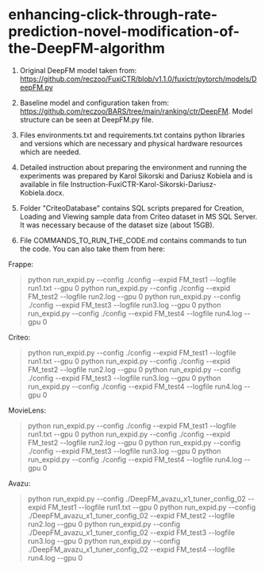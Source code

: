 # enhancing-click-through-rate-prediction-novel-modification-of-the-DeepFM-algorithm

1. Original DeepFM model taken from: https://github.com/reczoo/FuxiCTR/blob/v1.1.0/fuxictr/pytorch/models/DeepFM.py

2. Baseline model and configuration taken from: https://github.com/reczoo/BARS/tree/main/ranking/ctr/DeepFM. Model structure can be seen at DeepFM.py file. 

3. Files environments.txt and requirements.txt contains python libraries and versions which are necessary and physical hardware resources which are needed.  

4. Detailed instruction about preparing the environment and running the experiments was prepared by Karol Sikorski and Dariusz Kobiela and is available in file Instruction-FuxiCTR-Karol-Sikorski-Dariusz-Kobiela.docx. 

5. Folder "CriteoDatabase" contains SQL scripts prepared for Creation, Loading and Viewing sample data from Criteo dataset in MS SQL Server. It was necessary because of the dataset size (about 15GB). 

6. File COMMANDS_TO_RUN_THE_CODE.md contains commands to tun the code. You can also take them from here: 

Frappe:
> python run_expid.py --config ./config --expid FM_test1 --logfile run1.txt --gpu 0 
> python run_expid.py --config ./config --expid FM_test2 --logfile run2.log --gpu 0 
> python run_expid.py --config ./config --expid FM_test3 --logfile run3.log --gpu 0 
> python run_expid.py --config ./config --expid FM_test4 --logfile run4.log --gpu 0 

Criteo:
> python run_expid.py --config ./config --expid FM_test1 --logfile run1.txt --gpu 0 
> python run_expid.py --config ./config --expid FM_test2 --logfile run2.log --gpu 0 
> python run_expid.py --config ./config --expid FM_test3 --logfile run3.log --gpu 0 
> python run_expid.py --config ./config --expid FM_test4 --logfile run4.log --gpu 0 

MovieLens:
> python run_expid.py --config ./config --expid FM_test1 --logfile run1.txt --gpu 0 
> python run_expid.py --config ./config --expid FM_test2 --logfile run2.log --gpu 0 
> python run_expid.py --config ./config --expid FM_test3 --logfile run3.log --gpu 0 
> python run_expid.py --config ./config --expid FM_test4 --logfile run4.log --gpu 0 

Avazu:
> python run_expid.py --config ./DeepFM_avazu_x1_tuner_config_02 --expid FM_test1 --logfile run1.txt --gpu 0 
> python run_expid.py --config ./DeepFM_avazu_x1_tuner_config_02 --expid FM_test2 --logfile run2.log --gpu 0 
> python run_expid.py --config ./DeepFM_avazu_x1_tuner_config_02 --expid FM_test3 --logfile run3.log --gpu 0 
> python run_expid.py --config ./DeepFM_avazu_x1_tuner_config_02 --expid FM_test4 --logfile run4.log --gpu 0 


